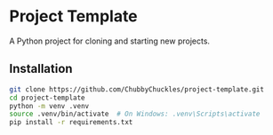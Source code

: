# Project Template

A Python project for cloning and starting new projects.

## Installation

```bash
git clone https://github.com/ChubbyChuckles/project-template.git
cd project-template
python -m venv .venv
source .venv/bin/activate  # On Windows: .venv\Scripts\activate
pip install -r requirements.txt
```
